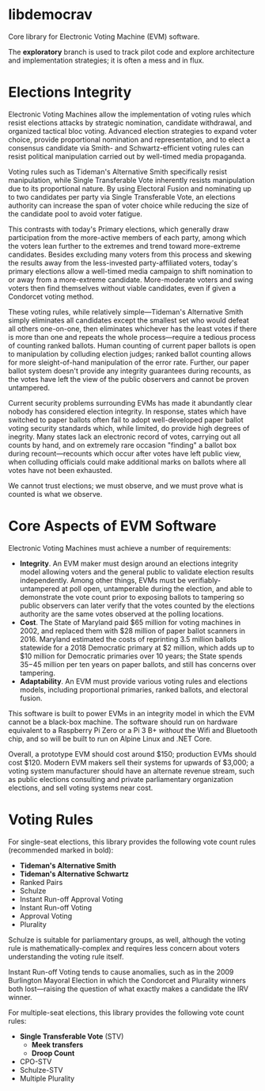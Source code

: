 # libdemocrav
Core library for Electronic Voting Machine (EVM) software.

The **exploratory** branch is used to track pilot code and explore architecture and implementation strategies; it is often a mess and in flux.

# Elections Integrity
Electronic Voting Machines allow the implementation of voting rules which resist elections attacks by strategic nomination, candidate withdrawal, and organized tactical bloc voting.  Advanced election strategies to expand voter choice, provide proportional nomination and representation, and to elect a consensus candidate via Smith- and Schwartz-efficient voting rules can resist political manipulation carried out by well-timed media propaganda.

Voting rules such as Tideman's Alternative Smith specifically resist manipulation, while Single Transferable Vote inherently resists manipulation due to its proportional nature.  By using Electoral Fusion and nominating up to two candidates per party via Single Transferable Vote, an elections authority can increase the span of voter choice while reducing the size of the candidate pool to avoid voter fatigue.

This contrasts with today's Primary elections, which generally draw participation from the more-active members of each party, among which the voters lean further to the extremes and trend toward more-extreme candidates.  Besides excluding many voters from this process and skewing the results away from the less-invested party-affiliated voters, today's primary elections allow a well-timed media campaign to shift nomination to or away from a more-extreme candidate.  More-moderate voters and swing voters then find themselves without viable candidates, even if given a Condorcet voting method.

These voting rules, while relatively simple—Tideman's Alternative Smith simply eliminates all candidates except the smallest set who would defeat all others one-on-one, then eliminates whichever has the least votes if there is more than one and repeats the whole process—require a tedious process of counting ranked ballots.  Human counting of current paper ballots is open to manipulation by colluding election judges; ranked ballot counting allows for more sleight-of-hand manipulation of the error rate.  Further, our paper ballot system doesn't provide any integrity guarantees during recounts, as the votes have left the view of the public observers and cannot be proven untampered.

Current security problems surrounding EVMs has made it abundantly clear nobody has considered election integrity.  In response, states which have switched to paper ballots often fail to adopt well-developed paper ballot voting security standards which, while limited, do provide high degrees of inegrity.  Many states lack an electronic record of votes, carrying out all counts by hand, and on extremely rare occasion "finding" a ballot box during recount—recounts which occur after votes have left public view, when colluding officials could make additional marks on ballots where all votes have not been exhausted.

We cannot trust elections; we must observe, and we must prove what is counted is what we observe.

# Core Aspects of EVM Software

Electronic Voting Machines must achieve a number of requirements:

* **Integrity**.  An EVM maker must design around an elections integrity model allowing voters and the general public to validate election results independently.  Among other things, EVMs must be verifiably-untampered at poll open, untamperable during the election, and able to demonstrate the vote count prior to exposing ballots to tampering so public observers can later verify that the votes counted by the elections authority are the same votes observed at the polling locations.
* **Cost**.  The State of Maryland paid $65 million for voting machines in 2002, and replaced them with $28 million of paper ballot scanners in 2016.  Maryland estimated the costs of reprinting 3.5 million ballots statewide for a 2018 Democratic primary at $2 million, which adds up to $10 million for Democratic primaries over 10 years; the State spends $35-$45 million per ten years on paper ballots, and still has concerns over tampering.
* **Adaptability**.  An EVM must provide various voting rules and elections models, including proportional primaries, ranked ballots, and electoral fusion.

This software is built to power EVMs in an integrity model in which the EVM cannot be a black-box machine.  The software should run on hardware equivalent to a Raspberry Pi Zero or a Pi 3 B+ *without* the Wifi and Bluetooth chip, and so will be built to run on Alpine Linux and .NET Core.

Overall, a prototype EVM should cost around $150; production EVMs should cost $120.  Modern EVM makers sell their systems for upwards of $3,000; a voting system manufacturer should have an alternate revenue stream, such as public elections consulting and private parliamentary organization elections, and sell voting systems near cost.

# Voting Rules

For single-seat elections, this library provides the following vote count rules (recommended marked in bold):

* **Tideman's Alternative Smith**
* **Tideman's Alternative Schwartz**
* Ranked Pairs
* Schulze
* Instant Run-off Approval Voting
* Instant Run-off Voting
* Approval Voting
* Plurality

Schulze is suitable for parliamentary groups, as well, although the voting rule is mathematically-complex and requires less concern about voters understanding the voting rule itself.

Instant Run-off Voting tends to cause anomalies, such as in the 2009 Burlington Mayoral Election in which the Condorcet and Plurality winners both lost—raising the question of what exactly makes a candidate the IRV winner.

For multiple-seat elections, this library provides the following vote count rules:

* **Single Transferable Vote** (STV)
  * **Meek transfers**
  * **Droop Count**
* CPO-STV
* Schulze-STV
* Multiple Plurality

